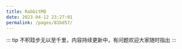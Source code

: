 ```yaml
---
title: RabbitMQ
date: 2023-04-12 23:27:01
permalink: /pages/81bd57/
---
```

::: tip
不积跬步无以至千里，内容持续更新中，有问题欢迎大家随时指出
:::